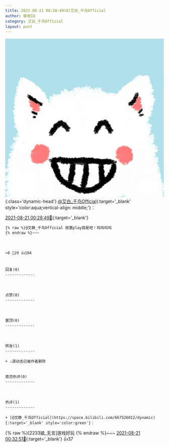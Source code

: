 ```yaml
---
title: 2021-08-21 00:28:49(0)艾白_千鸟Official
author: 御坂IO
category: 艾白_千鸟Official
layout: post
---
```


![img](/images/9ae8b9445fd0665cc014d9080156a45271be73c6.jpg){:class='dynamic-head'}
[@艾白_千鸟Official](https://space.bilibili.com/334537711/dynamic){:target='_blank' style='color:aqua;vertical-align: middle;'}：

[2021-08-21 00:28:49🔗](https://t.bilibili.com/561088209655175279){:target='_blank'}

~~~
{% raw %}@文静_千鸟Official 放置play我是吧！呜呜呜呜
{% endraw %}~~~



↪️0 💬29 👍104


回复(0)
-------------



点赞(0)
-------------



置顶(0)
-------------



转发(1)
-------------

+ ⚠源动态已被作者删除


首页热评(0)
-------------



热评(1)
-------------

+ [@文静_千鸟Official](https://space.bilibili.com/667526012/dynamic){:target='_blank' style='color:green'}：
~~~
{% raw %}[2233娘_无言]游戏好玩
{% endraw %}~~~
[2021-08-21 00:32:51🔗](https://t.bilibili.com/561088209655175279#reply5215669192){:target='_blank'} 👍37


